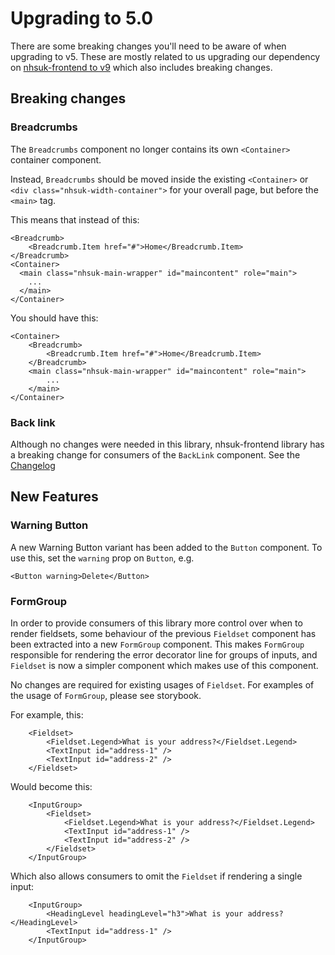 # Upgrading to 5.0

There are some breaking changes you'll need to be aware of when upgrading to v5. These are mostly related to us upgrading our dependency on [nhsuk-frontend to v9](https://github.com/nhsuk/nhsuk-frontend/blob/main/CHANGELOG.md#901---9-october-2024) which also includes breaking changes.

## Breaking changes

### Breadcrumbs

The `Breadcrumbs` component no longer contains its own `<Container>` container component.

Instead, `Breadcrumbs` should be moved inside the existing `<Container>` or `<div class="nhsuk-width-container">` for your overall page, but before the `<main>` tag.

This means that instead of this:

```
<Breadcrumb>
    <Breadcrumb.Item href="#">Home</Breadcrumb.Item>
</Breadcrumb>
<Container>
  <main class="nhsuk-main-wrapper" id="maincontent" role="main">
    ...
  </main>
</Container>
```

You should have this:

```
<Container>
    <Breadcrumb>
        <Breadcrumb.Item href="#">Home</Breadcrumb.Item>
    </Breadcrumb>
    <main class="nhsuk-main-wrapper" id="maincontent" role="main">
        ...
    </main>
</Container>
```

### Back link

Although no changes were needed in this library, nhsuk-frontend library has a breaking change for consumers of the `BackLink` component. See the [Changelog](https://github.com/nhsuk/nhsuk-frontend/blob/main/CHANGELOG.md#updated-back-link-and-breadcrumbs-pr-1002)

## New Features

### Warning Button

A new Warning Button variant has been added to the `Button` component. To use this, set the `warning` prop on `Button`, e.g.

```
<Button warning>Delete</Button>
```

### FormGroup

In order to provide consumers of this library more control over when to render fieldsets, some behaviour of the previous `Fieldset` component has been extracted into a new `FormGroup` component. This makes `FormGroup` responsible for rendering the error decorator line for groups of inputs, and `Fieldset` is now a simpler component which makes use of this component.

No changes are required for existing usages of `Fieldset`. For examples of the usage of `FormGroup`, please see storybook.

For example, this:

```
    <Fieldset>
        <Fieldset.Legend>What is your address?</Fieldset.Legend>
        <TextInput id="address-1" />
        <TextInput id="address-2" />
    </Fieldset>
```

Would become this:

```
    <InputGroup>
        <Fieldset>
            <Fieldset.Legend>What is your address?</Fieldset.Legend>
            <TextInput id="address-1" />
            <TextInput id="address-2" />
        </Fieldset>
    </InputGroup>
```

Which also allows consumers to omit the `Fieldset` if rendering a single input:

```
    <InputGroup>
        <HeadingLevel headingLevel="h3">What is your address?</HeadingLevel>
        <TextInput id="address-1" />
    </InputGroup>
```
